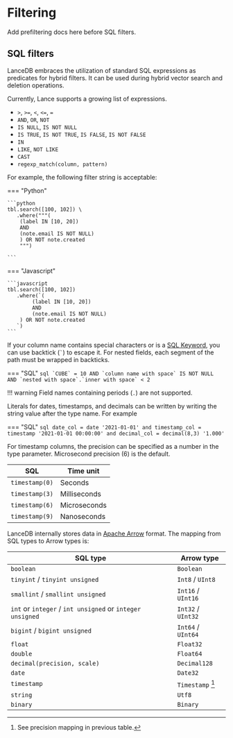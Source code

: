 # Filtering

Add prefiltering docs here before SQL filters.

## SQL filters

LanceDB embraces the utilization of standard SQL expressions as predicates for hybrid
filters. It can be used during hybrid vector search and deletion operations.

Currently, Lance supports a growing list of expressions.

* ``>``, ``>=``, ``<``, ``<=``, ``=``
* ``AND``, ``OR``, ``NOT``
* ``IS NULL``, ``IS NOT NULL``
* ``IS TRUE``, ``IS NOT TRUE``, ``IS FALSE``, ``IS NOT FALSE``
* ``IN``
* ``LIKE``, ``NOT LIKE``
* ``CAST``
* ``regexp_match(column, pattern)``

For example, the following filter string is acceptable:
<!-- Setup Code
```python 
import lancedb
import numpy as np
uri = "data/sample-lancedb"
db = lancedb.connect(uri)

data = [{"vector": row, "item": f"item {i}"}
     for i, row in enumerate(np.random.random((10_000, 2)).astype('int'))]

tbl = db.create_table("my_vectors", data=data)
```
-->
<!-- Setup Code
```javascript 
const vectordb = require('vectordb')
const db = await vectordb.connect('data/sample-lancedb')

let data = []
for (let i = 0; i < 10_000; i++) {
     data.push({vector: Array(1536).fill(i), id: `${i}`, content: "", longId: `${i}`},)
}
const tbl = await db.createTable('my_vectors', data)
```
-->
=== "Python"

    ```python
    tbl.search([100, 102]) \
       .where("""(
        (label IN [10, 20])
        AND
        (note.email IS NOT NULL)
        ) OR NOT note.created
        """)

    ```
=== "Javascript"

    ```javascript
    tbl.search([100, 102])
       .where(`(
            (label IN [10, 20])
            AND
            (note.email IS NOT NULL)
        ) OR NOT note.created
       `)
    ```


If your column name contains special characters or is a [SQL Keyword](https://docs.rs/sqlparser/latest/sqlparser/keywords/index.html),
you can use backtick (`` ` ``) to escape it. For nested fields, each segment of the
path must be wrapped in backticks.

=== "SQL"
    ```sql
    `CUBE` = 10 AND `column name with space` IS NOT NULL
      AND `nested with space`.`inner with space` < 2
    ```

!!! warning
    Field names containing periods (``.``) are not supported.

Literals for dates, timestamps, and decimals can be written by writing the string
value after the type name. For example

=== "SQL"
    ```sql
    date_col = date '2021-01-01'
    and timestamp_col = timestamp '2021-01-01 00:00:00'
    and decimal_col = decimal(8,3) '1.000'
    ```

For timestamp columns, the precision can be specified as a number in the type
parameter. Microsecond precision (6) is the default.

| SQL              | Time unit    |
|------------------|--------------|
| ``timestamp(0)`` | Seconds      |
| ``timestamp(3)`` | Milliseconds |
| ``timestamp(6)`` | Microseconds |
| ``timestamp(9)`` | Nanoseconds  |

LanceDB internally stores data in [Apache Arrow](https://arrow.apache.org/) format.
The mapping from SQL types to Arrow types is:

| SQL type | Arrow type |
|----------|------------|
| ``boolean`` | ``Boolean`` |
| ``tinyint`` / ``tinyint unsigned`` | ``Int8`` / ``UInt8`` |
| ``smallint`` / ``smallint unsigned`` | ``Int16`` / ``UInt16`` |
| ``int`` or ``integer`` / ``int unsigned`` or ``integer unsigned`` | ``Int32`` / ``UInt32`` |
| ``bigint`` / ``bigint unsigned`` | ``Int64`` / ``UInt64`` |
| ``float`` | ``Float32`` |
| ``double`` | ``Float64`` |
| ``decimal(precision, scale)`` | ``Decimal128`` |
| ``date`` | ``Date32`` |
| ``timestamp`` | ``Timestamp`` [^1] |
| ``string`` | ``Utf8`` |
| ``binary`` | ``Binary`` |

[^1]: See precision mapping in previous table.

